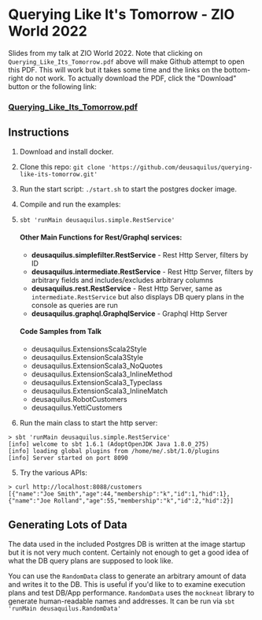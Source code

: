 # Querying Like It's Tomorrow - ZIO World 2022

Slides from my talk at ZIO World 2022. Note that clicking on `Querying_Like_Its_Tomorrow.pdf` above will make Github attempt to open this PDF. This will work but it takes some time and the links on the bottom-right do not work. To actually download the PDF, click the "Download" button or the following link:
### [Querying_Like_Its_Tomorrow.pdf](https://github.com/deusaquilus/querying-like-its-tomorrow/raw/master/Querying_Like_Its_Tomorrow.pdf)

## Instructions
1. Download and install docker.
2. Clone this repo: `git clone 'https://github.com/deusaquilus/querying-like-its-tomorrow.git'`
3. Run the start script: `./start.sh` to start the postgres docker image.
4. Compile and run the examples:
5. `sbt 'runMain deusaquilus.simple.RestService'`
   #### Other Main Functions for Rest/Graphql services:
   - **deusaquilus.simplefilter.RestService** - Rest Http Server, filters by ID
   - **deusaquilus.intermediate.RestService** - Rest Http Server, filters by arbitrary fields and includes/excludes arbitrary columns
   - **deusaquilus.rest.RestService** - Rest Http Server, same as `intermediate.RestService` but also displays DB query plans in the console as queries are run
   - **deusaquilus.graphql.GraphqlService** - Graphql Http Server

   #### Code Samples from Talk
   - deusaquilus.ExtensionsScala2Style
   - deusaquilus.ExtensionScala3Style
   - deusaquilus.ExtensionScala3_NoQuotes
   - deusaquilus.ExtensionScala3_InlineMethod
   - deusaquilus.ExtensionScala3_Typeclass
   - deusaquilus.ExtensionScala3_InlineMatch
   - deusaquilus.RobotCustomers
   - deusaquilus.YettiCustomers

4. Run the main class to start the http server:
  ```
  > sbt 'runMain deusaquilus.simple.RestService'
  [info] welcome to sbt 1.6.1 (AdoptOpenJDK Java 1.8.0_275)
  [info] loading global plugins from /home/me/.sbt/1.0/plugins
  [info] Server started on port 8090
  ```
5. Try the various APIs:
  ```
  > curl http://localhost:8088/customers
  [{"name":"Joe Smith","age":44,"membership":"k","id":1,"hid":1},{"name":"Joe Rolland","age":55,"membership":"k","id":2,"hid":2}]
  ```

## Generating Lots of Data

The data used in the included Postgres DB is written at the image startup but it is not very much content. Certainly not enough to get a good idea of what the DB query plans are supposed to look like.

You can use the `RandomData` class to generate an arbitrary amount of data and writes it to the DB.
This is useful if you'd like to to examine execution plans and test DB/App performance. `RandomData` uses the `mockneat` library to generate human-readable names and addresses.
It can be run via `sbt 'runMain deusaquilus.RandomData'`
